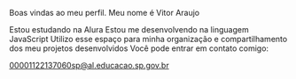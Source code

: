 Boas vindas ao meu perfil.
Meu nome é Vitor Araujo

Estou estudando na Alura
Estou me desenvolvendo na linguagem JavaScript
Utilizo esse espaço para minha organização e compartilhamento dos meu projetos desenvolvidos
Você pode entrar em contato comigo:

00001122137060sp@al.educacao.sp.gov.br
